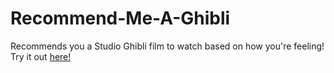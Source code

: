 # Recommend-Me-A-Ghibli
Recommends you a Studio Ghibli film to watch based on how you're feeling! Try it out [here!](rec-me-a-ghibli.herokuapp.com)
